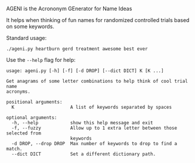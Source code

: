 AGENI is the Acrononym GEnerator for Name Ideas

It helps when thinking of fun names for randomized controlled trials based on some keywords.

Standard usage:

```
./ageni.py heartburn gerd treatment awesome best ever
```

Use the `--help` flag for help:

```
usage: ageni.py [-h] [-f] [-d DROP] [--dict DICT] K [K ...]

Get anagrams of some letter combinations to help think of cool trial name
acronyms.

positional arguments:
  K                     A list of keywords separated by spaces

optional arguments:
  -h, --help            show this help message and exit
  -f, --fuzzy           Allow up to 1 extra letter between those selected from
                        keywords
  -d DROP, --drop DROP  Max number of keywords to drop to find a match.
  --dict DICT           Set a different dictionary path.
```
